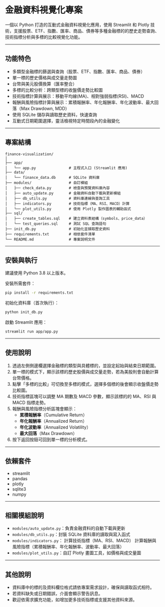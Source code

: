 
# 金融資料視覺化專案

一個以 Python 打造的互動式金融資料視覺化應用，使用 Streamlit 和 Plotly 技術，支援股票、ETF、指數、匯率、商品、債券等多種金融標的的歷史走勢查詢、技術指標分析與多標的比較視覺化功能。

---

## 功能特色

- 多類型金融標的篩選與查詢（股票、ETF、指數、匯率、商品、債券）  
- 單一標的歷史價格與成交量走勢圖  
- 台幣與美元股價換算（匯率整合）  
- 多標的比較分析：跨類型標的收盤價走勢比較圖 
- 技術指標計算與展示：移動平均線(MA)、相對強弱指標(RSI)、MACD
- 報酬與風險指標計算與展示：累積報酬率、年化報酬率、年化波動率、最大回落（Max Drawdown, MDD）
- 使用 SQLite 儲存與讀取歷史資料，快速查詢  
- 互動式日期範圍選擇，靈活檢視特定時間段內的金融變化  

---

## 專案結構

```
finance-visualization/
│
├── app/
│   └── app.py               # 主程式入口 (Streamlit 應用)
├── data/
│   └── finance_data.db      # SQLite 資料庫
├── modules/                 # 自訂模組
│   ├── check_data.py        # 檢查與預覽資料庫內容
│   ├── auto_update.py       # 金融資料自動下載與更新模組
│   ├── db_utils.py          # 資料庫連線與查詢工具
│   ├── indicators.py        # 技術指標（MA、RSI、MACD）計算
│   └── plot_utils.py        # 使用 Plotly 製作圖表的輔助函式
├── sql/
│   ├── create_tables.sql    # 建立資料表結構（symbols、price_data）
│   └── test_queries.sql     # 測試 SQL 查詢語句
├── init_db.py               # 初始化並擷取歷史資料
├── requirements.txt         # 相依套件清單
└── README.md                # 專案說明文件
```

---

## 安裝與執行

建議使用 Python 3.8 以上版本。

安裝所需套件：

```bash
pip install -r requirements.txt
```

初始化資料庫（首次執行）：

```bash
python init_db.py
```

啟動 Streamlit 應用：

```bash
streamlit run app/app.py
```

---

## 使用說明

1. 透過左側側邊欄選擇金融標的類型與具體標的，並設定起始與結束日期範圍。  
2. 單一標的模式下，顯示該標的歷史股價與成交量走勢，若為美股則會自動計算台幣價格。  
3. 點擊「多標的比較」可切換至多標的模式，選擇多個標的後會顯示收盤價走勢比較圖。  
4. 技術指標區塊可以調整 MA 期數及 MACD 參數，顯示該標的的 MA、RSI 與 MACD 指標走勢。
5. 報酬與風險指標分析區塊會顯示：
   - **累積報酬率**（Cumulative Return）  
   - **年化報酬率**（Annualized Return）  
   - **年化波動率**（Annualized Volatility）  
   - **最大回落**（Max Drawdown）  
6. 按下返回按鈕可回到單一標的分析模式。  

---

## 依賴套件

- streamlit  
- pandas  
- plotly  
- sqlite3
- numpy

---

## 相關模組說明

- `modules/auto_update.py`：負責金融資料的自動下載與更新  
- `modules/db_utils.py`：封裝 SQLite 資料庫的讀取與寫入函式  
- `modules/indicators.py`：
      計算技術指標（MA、RSI、MACD）
      計算報酬與風險指標（累積報酬率、年化報酬率、波動率、最大回落） 
- `modules/plot_utils.py`：自訂 Plotly 畫圖工具，如價格與成交量圖  

---

## 其他說明

- 資料庫中的標的及資料欄位格式請依專案需求設計，確保與讀取函式相符。  
- 若資料缺失或日期錯誤，介面會顯示警告訊息。  
- 歡迎依需求擴充功能，如增加更多技術指標或支援其他資料來源。  
